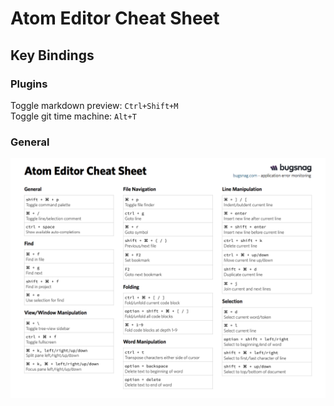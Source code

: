 # Atom Editor Cheat Sheet

## Key Bindings

### Plugins

Toggle markdown preview: `Ctrl+Shift+M`  
Toggle git time machine: `Alt+T`

### General

![](images/atom-cheat-sheet.png)
